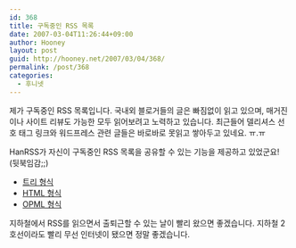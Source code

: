 ```yaml
---
id: 368
title: 구독중인 RSS 목록
date: 2007-03-04T11:26:44+09:00
author: Hooney
layout: post
guid: http://hooney.net/2007/03/04/368/
permalink: /post/368
categories:
  - 후니넷
---
```

제가 구독중인 RSS 목록입니다. 국내외 블로거들의 글은 빠짐없이 읽고 있으며, 매거진이나 사이트 리뷰도 가능한 모두 읽어보려고 노력하고 있습니다. 최근들어 델리셔스 선호 태그 링크와 워드프레스 관련 글들은 바로바로 못읽고 쌓아두고 있네요. ㅠ.ㅠ

HanRSS가 자신이 구독중인 RSS 목록을 공유할 수 있는 기능을 제공하고 있었군요! (뒷북임감;;)

  * [트리 형식](http://www.hanrss.com/share/tree.qst?email=i@hooney.net)
  * [HTML 형식](http://www.hanrss.com/share.qst?email=i@hooney.net&output=html)
  * [OPML 형식](http://www.hanrss.com/share.qst?email=i@hooney.net&output=opml)

지하철에서 RSS를 읽으면서 출퇴근할 수 있는 날이 빨리 왔으면 좋겠습니다. 지하철 2호선이라도 빨리 무선 인터넷이 됐으면 정말 좋겠습니다.